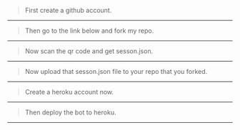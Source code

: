 > First create a github account.
----

> Then go to the link below and fork my repo.
----

>Now scan the qr code and get sesson.json.
----

>Now upload that sesson.json file to your repo that you forked.
----

>Create a heroku account now.
----

>Then deploy the bot to heroku.

-----
